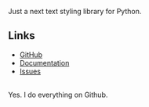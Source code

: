 Just a next text styling library for Python.
## Links
- [GitHub](https://github.com/IvulkaCZ/Stylys)
- [Documentation](https://github.com/IvulkaCZ/Stylys/wiki)
- [Issues](https://github.com/IvulkaCZ/Stylys/issues)
<br>
Yes. I do everything on Github.

